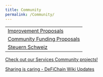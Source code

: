 ```yaml
---
title: Community
permalink: /Community/
---
```


|                                                                        |
|------------------------------------------------------------------------|
| [Improvement Proposals](./Improvement_Proposals.md)             |
| [Community Funding Proposals](./Community_Funding_Proposals.md) |
| [Steuern Schweiz](./Tax_Switzerland.md)                         |

[Check out our Services Community projects!](./Services.md)

[Sharing is caring - DeFiChain Wiki Updates](./Sharing_is_caring_-_DeFiChain_Wiki_Updates.md)
